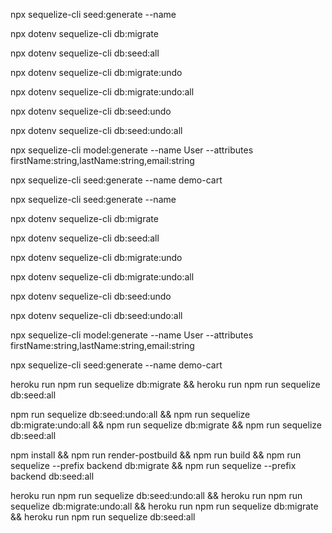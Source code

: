 <!-- development build command -->

<!-- new seed -->
npx sequelize-cli seed:generate --name <descriptive name>

<!-- run pending migrations -->
npx dotenv sequelize-cli db:migrate

<!-- run pending seeds -->
npx dotenv sequelize-cli db:seed:all

<!-- undo single migration -->
npx dotenv sequelize-cli db:migrate:undo

<!-- undo all migrations -->
npx dotenv sequelize-cli db:migrate:undo:all

<!-- undo a single seed -->
npx dotenv sequelize-cli db:seed:undo

<!-- undo all seeds -->
npx dotenv sequelize-cli db:seed:undo:all

<!-- create model and migration -->
npx sequelize-cli model:generate --name User --attributes firstName:string,lastName:string,email:string

<!-- create new seeder file -->
npx sequelize-cli seed:generate --name demo-cart

<!-- development build command -->

<!-- new seed -->
npx sequelize-cli seed:generate --name <descriptive name>

<!-- run pending migrations -->
npx dotenv sequelize-cli db:migrate

<!-- run pending seeds -->
npx dotenv sequelize-cli db:seed:all

<!-- undo single migration -->
npx dotenv sequelize-cli db:migrate:undo

<!-- undo all migrations -->
npx dotenv sequelize-cli db:migrate:undo:all

<!-- undo a single seed -->
npx dotenv sequelize-cli db:seed:undo

<!-- undo all seeds -->
npx dotenv sequelize-cli db:seed:undo:all

<!-- create model and migration -->
npx sequelize-cli model:generate --name User --attributes firstName:string,lastName:string,email:string

<!-- create new seeder file -->
npx sequelize-cli seed:generate --name demo-cart


<!-- heroku run pending migrations and seeds command -->
heroku run npm run sequelize db:migrate && heroku run npm run sequelize db:seed:all

<!-- Heroku production run pending migrations -->
npm run sequelize db:seed:undo:all && npm run sequelize db:migrate:undo:all && npm run sequelize db:migrate && npm run sequelize db:seed:all

npm install && npm run render-postbuild && npm run build && npm run sequelize --prefix backend db:migrate && npm run sequelize --prefix backend db:seed:all

<!-- heroku undo all migrations and seed and redo again -->
heroku run npm run sequelize db:seed:undo:all && heroku run npm run sequelize db:migrate:undo:all && heroku run npm run sequelize db:migrate && heroku run npm run sequelize db:seed:all